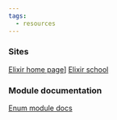 ```yaml
---
tags:
  - resources
---
```


### Sites
[Elixir home page](https://elixir-lang.org/)]
[Elixir school](https://elixirschool.com/en)

### Module documentation
[Enum module docs](https://hexdocs.pm/elixir/Enum.html#functions)

